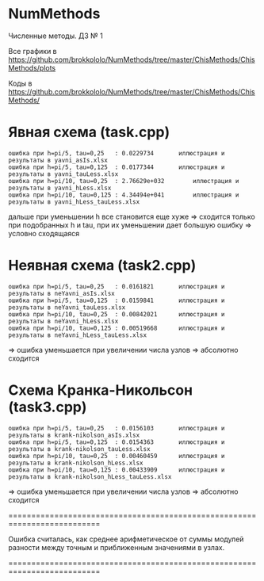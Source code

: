 # NumMethods

Численные методы. ДЗ № 1

Все графики в https://github.com/brokkololo/NumMethods/tree/master/ChisMethods/ChisMethods/plots

Коды в https://github.com/brokkololo/NumMethods/tree/master/ChisMethods/ChisMethods/


#  Явная схема (task.cpp)

	ошибка при h=pi/5, tau=0,25   : 0.0229734		иллюстрация и результаты в yavni_asIs.xlsx
	ошибка при h=pi/5, tau=0,125  : 0.0177344		иллюстрация и результаты в yavni_tauLess.xlsx
	ошибка при h=pi/10, tau=0,25  : 2.76629e+032		иллюстрация и результаты в yavni_hLess.xlsx
	ошибка при h=pi/10, tau=0,125 : 4.34494e+041		иллюстрация и результаты в yavni_hLess_tauLess.xlsx

дальше при уменьшении h все становится еще хуже
=> сходится только при подобранных h и tau, при их уменьшении дает большую ошибку => условно сходящаяся

#   Неявная схема   (task2.cpp)

	ошибка при h=pi/5, tau=0,25   : 0.0161821		иллюстрация и результаты в neYavni_asIs.xlsx
	ошибка при h=pi/5, tau=0,125  : 0.0159841		иллюстрация и результаты в neYavni_tauLess.xlsx
	ошибка при h=pi/10, tau=0,25  : 0.00842021		иллюстрация и результаты в neYavni_hLess.xlsx
	ошибка при h=pi/10, tau=0,125 : 0.00519668		иллюстрация и результаты в neYavni_hLess_tauLess.xlsx

=> ошибка уменьшается при увеличении числа узлов => абсолютно сходится


#  Схема Кранка-Никольсон  (task3.cpp)


	ошибка при h=pi/5, tau=0,25   : 0.0156103		иллюстрация и результаты в krank-nikolson_asIs.xlsx
	ошибка при h=pi/5, tau=0,125  : 0.0154363		иллюстрация и результаты в krank-nikolson_tauLess.xlsx
	ошибка при h=pi/10, tau=0,25  : 0.00460459		иллюстрация и результаты в krank-nikolson_hLess.xlsx
	ошибка при h=pi/10, tau=0,125 : 0.00433909		иллюстрация и результаты в krank-nikolson_hLess_tauLess.xlsx


=> ошибка уменьшается при увеличении числа узлов => абсолютно сходится

==========================================================================

Ошибка считалась, как среднее арифметическое от суммы модулей разности между точным и приближенным значениями в узлах.

==========================================================================

